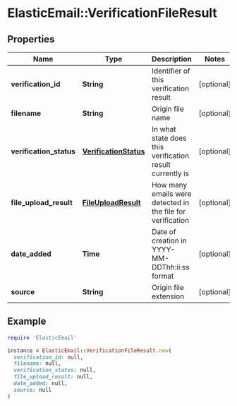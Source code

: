 # ElasticEmail::VerificationFileResult

## Properties

| Name | Type | Description | Notes |
| ---- | ---- | ----------- | ----- |
| **verification_id** | **String** | Identifier of this verification result | [optional] |
| **filename** | **String** | Origin file name | [optional] |
| **verification_status** | [**VerificationStatus**](VerificationStatus.md) | In what state does this verification result currently is | [optional] |
| **file_upload_result** | [**FileUploadResult**](FileUploadResult.md) | How many emails were detected in the file for verification | [optional] |
| **date_added** | **Time** | Date of creation in YYYY-MM-DDThh:ii:ss format | [optional] |
| **source** | **String** | Origin file extension | [optional] |

## Example

```ruby
require 'ElasticEmail'

instance = ElasticEmail::VerificationFileResult.new(
  verification_id: null,
  filename: null,
  verification_status: null,
  file_upload_result: null,
  date_added: null,
  source: null
)
```

